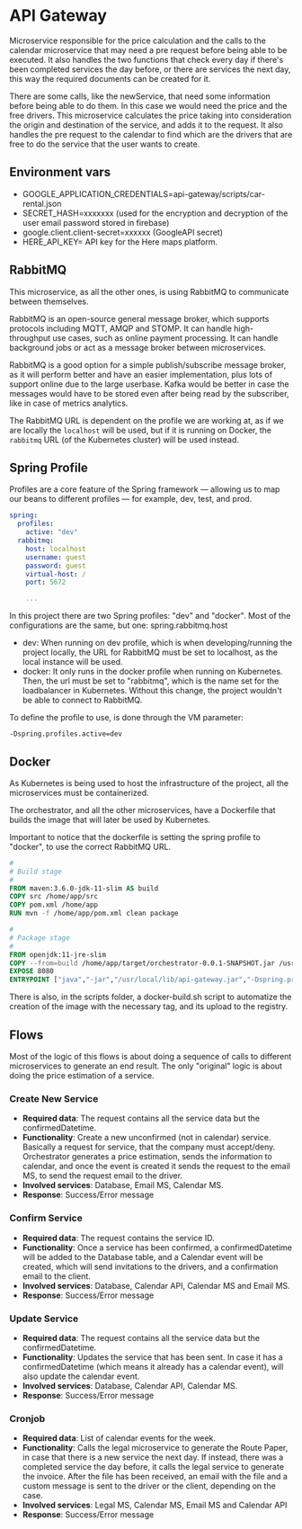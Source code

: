 # API Gateway

Microservice responsible for the price calculation and the calls to the calendar microservice that may need a pre
request before being able to be executed. It also handles the two functions that check every day if there's been
completed services the day before, or there are services the next day, this way the required documents can be created
for it.

There are some calls, like the newService, that need some information before being able to do them. In this case we
would need the price and the free drivers. This microservice calculates the price taking into consideration the origin
and destination of the service, and adds it to the request. It also handles the pre request to the calendar to find
which are the drivers that are free to do the service that the user wants to create.

## Environment vars

- GOOGLE_APPLICATION_CREDENTIALS=api-gateway/scripts/car-rental.json
- SECRET_HASH=xxxxxxx   (used for the encryption and decryption of the user email password stored in firebase)
- google.client.client-secret=xxxxxx (GoogleAPI secret)
- HERE_API_KEY= API key for the Here maps platform.

## RabbitMQ

This microservice, as all the other ones, is using RabbitMQ to communicate between themselves.

RabbitMQ is an open-source general message broker, which supports protocols including MQTT, AMQP and STOMP. It can
handle high-throughput use cases, such as online payment processing. It can handle background jobs or act as a message
broker between microservices.

RabbitMQ is a good option for a simple publish/subscribe message broker, as it will perform better and have an easier
implementation, plus lots of support online due to the large userbase. Kafka would be better in case the messages would
have to be stored even after being read by the subscriber, like in case of metrics analytics.

The RabbitMQ URL is dependent on the profile we are working at, as if we are locally the `localhost` will be used, but
if it is running on Docker, the `rabbitmq` URL (of the Kubernetes cluster) will be used instead.

## Spring Profile

Profiles are a core feature of the Spring framework — allowing us to map our beans to different profiles — for example,
dev, test, and prod.

```yaml
spring:
  profiles:
    active: "dev"
  rabbitmq:
    host: localhost
    username: guest
    password: guest
    virtual-host: /
    port: 5672

    ...
```

In this project there are two Spring profiles: "dev" and "docker". Most of the configurations are the same, but one:
spring.rabbitmq.host

- dev: When running on dev profile, which is when developing/running the project locally, the URL for RabbitMQ must be
  set to localhost, as the local instance will be used.
- docker: It only runs in the docker profile when running on Kubernetes. Then, the url must be set to "rabbitmq", which
  is the name set for the loadbalancer in Kubernetes. Without this change, the project wouldn't be able to connect to
  RabbitMQ.

To define the profile to use, is done through the VM parameter:

`-Dspring.profiles.active=dev`

## Docker

As Kubernetes is being used to host the infrastructure of the project, all the microservices must be containerized.

The orchestrator, and all the other microservices, have a Dockerfile that builds the image that will later be used by
Kubernetes.

Important to notice that the dockerfile is setting the spring profile to "docker", to use the correct RabbitMQ URL.

```dockerfile
#
# Build stage
#
FROM maven:3.6.0-jdk-11-slim AS build
COPY src /home/app/src
COPY pom.xml /home/app
RUN mvn -f /home/app/pom.xml clean package

#
# Package stage
#
FROM openjdk:11-jre-slim
COPY --from=build /home/app/target/orchestrator-0.0.1-SNAPSHOT.jar /usr/local/lib/orchestrator.jar
EXPOSE 8080
ENTRYPOINT ["java","-jar","/usr/local/lib/api-gateway.jar","-Dspring.profiles.active=docker"]
```

There is also, in the scripts folder, a docker-build.sh script to automatize the creation of the image with the
necessary tag, and its upload to the registry.

## Flows

Most of the logic of this flows is about doing a sequence of calls to different microservices to generate an end result.
The only "original" logic is about doing the price estimation of a service.

### Create New Service

- **Required data**: The request contains all the service data but the confirmedDatetime.
- **Functionality**: Create a new unconfirmed (not in calendar) service. Basically a request for service, that the
  company must accept/deny. Orchestrator generates a price estimation, sends the information to calendar, and once the
  event is created it sends the request to the email MS, to send the request email to the driver.
- **Involved services**: Database, Email MS, Calendar MS.
- **Response**: Success/Error message

### Confirm Service

- **Required data**: The request contains the service ID.
- **Functionality**: Once a service has been confirmed, a confirmedDatetime will be added to the Database table, and a
  Calendar event will be created, which will send invitations to the drivers, and a confirmation email to the client.
- **Involved services**: Database, Calendar API, Calendar MS and Email MS.
- **Response**: Success/Error message

### Update Service

- **Required data**: The request contains all the service data but the confirmedDatetime.
- **Functionality**: Updates the service that has been sent. In case it has a confirmedDatetime (which means it already
  has a calendar event), will also update the calendar event.
- **Involved services**: Database, Calendar API, Calendar MS.
- **Response**: Success/Error message

### Cronjob

- **Required data**: List of calendar events for the week.
- **Functionality**: Calls the legal microservice to generate the Route Paper, in case that there is a new service the
  next day. If instead, there was a completed service the day before, it calls the legal service to generate the
  invoice. After the file has been received, an email with the file and a custom message is sent to the driver or the
  client, depending on the case.
- **Involved services**: Legal MS, Calendar MS, Email MS and Calendar API
- **Response**: Success/Error message